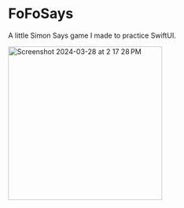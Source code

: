 # FoFoSays
A little Simon Says game I made to practice SwiftUI.

<img width="313" alt="Screenshot 2024-03-28 at 2 17 28 PM" src="https://github.com/Buffelo93/FoFoSays/assets/50527247/4f1fa78c-9514-4906-9c53-5e9dba556cb1">

